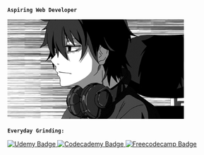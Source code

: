 
**`Aspiring Web Developer`**

<div id="header" align="left">

  <img src="https://github.com/benidijaneo/benidijaneo.github.io/blob/main/readme-md.gif" width="400"/>
 
</div>

**`Everyday Grinding:`**

 <div id="badges">
  <a href="https://www.udemy.com/">
    <img src="https://img.shields.io/badge/Udemy-EC5252?style=for-the-badge&logo=Udemy&logoColor=white" alt="Udemy Badge"/>
  </a>
  <a href="https://www.codecademy.com/catalog/language/html-css">
    <img src="https://img.shields.io/badge/Codecademy-FFF0E5?style=for-the-badge&logo=codecademy&logoColor=303347" alt="Codecademy Badge"/>
  </a>
  <a href="https://www.freecodecamp.org/learn/2022/responsive-web-design/">
    <img src="https://img.shields.io/badge/freecodecamp-27273D?style=for-the-badge&logo=freecodecamp&logoColor=white" alt="Freecodecamp Badge"/>
  </a>
</div>

